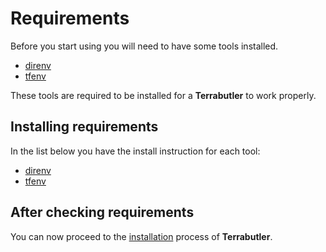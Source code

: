 # Requirements

Before you start using you will need to have some tools installed.

- [direnv](https://direnv.net/)
- [tfenv](https://github.com/tfutils/tfenv)

These tools are required to be installed for a **Terrabutler** to work properly.

## Installing requirements

In the list below you have the install instruction for each tool:

- [direnv](https://direnv.net/docs/installation.html)
- [tfenv](https://github.com/tfutils/tfenv#installation)

## After checking requirements

You can now proceed to the [installation](installation.md) process of **Terrabutler**.
